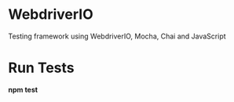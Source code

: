 # WebdriverIO
Testing framework using WebdriverIO, Mocha, Chai and JavaScript

# Run Tests
<b>npm test</b>
